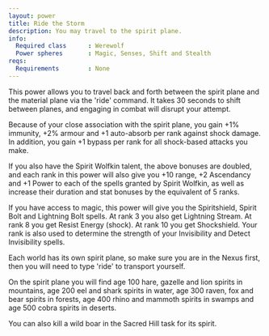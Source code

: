 ```yaml
---
layout: power
title: Ride the Storm
description: You may travel to the spirit plane.
info:
  Required class      : Werewolf
  Power spheres       : Magic, Senses, Shift and Stealth
reqs:
  Requirements        : None
---
```


This power allows you to travel back and forth between the spirit plane and
the material plane via the 'ride' command.  It takes 30 seconds to shift
between planes, and engaging in combat will disrupt your attempt.

Because of your close association with the spirit plane, you gain +1% immunity,
+2% armour and +1 auto-absorb per rank against shock damage.  In addition, you
gain +1 bypass per rank for all shock-based attacks you make.

If you also have the Spirit Wolfkin talent, the above bonuses are doubled, and
each rank in this power will also give you +10 range, +2 Ascendancy and +1
Power to each of the spells granted by Spirit Wolfkin, as well as increase
their duration and stat bonuses by the equivalent of 5 ranks.

If you have access to magic, this power will give you the Spiritshield, Spirit
Bolt and Lightning Bolt spells.  At rank 3 you also get Lightning Stream.  At
rank 8 you get Resist Energy (shock).  At rank 10 you get Shockshield.  Your
rank is also used to determine the strength of your Invisibility and Detect
Invisibility spells.

Each world has its own spirit plane, so make sure you are in the Nexus first, 
then you will need to type 'ride' to transport yourself.

On the spirit plane you will find age 100 hare, gazelle and lion spirits in 
mountains, age 200 eel and shark spirits in water, age 300 raven, fox and bear
spirits in forests, age 400 rhino and mammoth spirits in swamps and age 500 
cobra spirits in deserts.

You can also kill a wild boar in the Sacred Hill task for its spirit.
